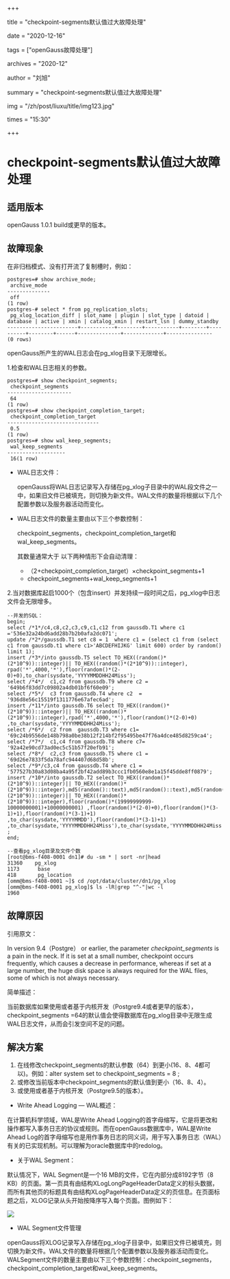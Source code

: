 +++

title = "checkpoint-segments默认值过大故障处理" 

date = "2020-12-16" 

tags = ["openGauss故障处理"] 

archives = "2020-12" 

author = "刘旭" 

summary = "checkpoint-segments默认值过大故障处理"

img = "/zh/post/liuxu/title/img123.jpg" 

times = "15:30"

+++

# checkpoint-segments默认值过大故障处理<a name="ZH-CN_TOPIC_0000001070828243"></a>

## 适用版本<a name="section175831222201911"></a>

openGauss 1.0.1 build或更早的版本。

## 故障现象<a name="section32035215196"></a>

在非归档模式、没有打开流了复制槽时，例如：

```
postgres=# show archive_mode;
 archive_mode 
--------------
 off
(1 row)
postgres-# select * from pg_replication_slots;
 pg_xlog_location_diff | slot_name | plugin | slot_type | datoid | database | active | xmin | catalog_xmin | restart_lsn | dummy_standby 
-----------------------+-----------+--------+-----------+--------+----------+--------+------+--------------+-------------+---------------
(0 rows)
```

openGauss所产生的WAL日志会在pg\_xlog目录下无限增长。

1.检查和WAL日志相关的参数。

```
postgres=# show checkpoint_segments;
 checkpoint_segments 
---------------------
 64
(1 row)
postgres=# show checkpoint_completion_target;
 checkpoint_completion_target 
------------------------------
 0.5
(1 row)
postgres=# show wal_keep_segments;
 wal_keep_segments 
-------------------
 16(1 row)
```

-   WAL日志文件：

    openGauss将WAL日志记录写入存储在pg\_xlog子目录中的WAL段文件之一中，如果旧文件已被填充，则切换为新文件。WAL文件的数量将根据以下几个配置参数以及服务器活动而变化。


-   WAL日志文件的数量主要由以下三个参数控制：

    checkpoint\_segments，checkpoint\_completion\_target和wal\_keep\_segments。

    其数量通常大于 以下两种情形下会自动清理：

    -   （2+checkpoint\_completion\_target）×checkpoint\_segments+1
    -   checkpoint\_segments+wal\_keep\_segments+1


2.当对数据库起启1000个（包含insert）并发持续一段时间之后，pg\_xlog中日志文件会无限增多。

```
--并发的SQL：
begin;
select /*1*/c4,c8,c2,c3,c9,c1,c12 from gaussdb.T1 where c1 ='536e32a24bd6add28b7b2b0afa2dc071';
update /*2*/gaussdb.T1 set c8 = 1  where c1 = (select c1 from (select c1 from gaussdb.t1 where c1>'ABCDEFHIJKG' limit 600) order by random() limit 1);
insert /*3*/into gaussdb.T5 select TO_HEX((random()*(2*10^9))::integer)|| TO_HEX((random()*(2*10^9))::integer), rpad('*',4000,'*'),floor(random()*(2-0)+0),to_char(sysdate,'YYYYMMDDHH24Miss');
select /*4*/  c1,c2 from gaussdb.T9 where c2 = '649b6f83dd7c09802a4db01bf6f60e09';
select /*5*/  c3 from gaussdb.T4 where c2  = '936d8e56c15519f1311776e67afec6ad';
insert /*11*/into gaussdb.T6 select TO_HEX((random()*(2*10^9))::integer)|| TO_HEX((random()*(2*10^9))::integer),rpad('*',4000,'*'),floor(random()*(2-0)+0) ,to_char(sysdate,'YYYYMMDDHH24Miss');
select /*6*/  c2 from  gaussdb.T3 where c1= '69c24b9556de148b798a0be38b12f214bf2f95495be47f76a4dce485d8259ca4';
select /*7*/  c1,c4 from gaussdb.T8 where c7= '92a42e90cd73ad0ec5c51b57f20efb91';
select /*8*/  c2,c3 from gaussdb.T5 where c1 = '69d26e7833f5da78afc944407d68d58b';
select /*9*/c3,c4 from gaussdb.T4 where c1 = '577527b30a83d08ba4a95f2bf42add89b3ccc1fb0560e8e1a15f45dde8ff0879';
insert /*10*/into gaussdb.T2 select TO_HEX((random()*(2*10^9))::integer)|| TO_HEX((random()*(2*10^9))::integer),md5(random()::text),md5(random()::text),md5(random()::text),TO_HEX((random()*(2*10^9))::integer)|| TO_HEX((random()*(2*10^9))::integer),floor(random()*(19999999999-10000000001)+10000000001) ,floor(random()*(2-0)+0),floor(random()*(3-1)+1),floor(random()*(3-1)+1) ,to_char(sysdate,'YYYYMMDD'),floor(random()*(3-1)+1) ,to_char(sysdate,'YYYYMMDDHH24Miss'),to_char(sysdate,'YYYYMMDDHH24Miss') ;
end;
 
--查看pg_xlog目录及文件个数
[root@bms-f408-0001 dn1]# du -sm * | sort -nr|head
31360    pg_xlog
1173      base
418       pg_location
[omm@bms-f408-0001 ~]$ cd /opt/data/cluster/dn1/pg_xlog
[omm@bms-f408-0001 pg_xlog]$ ls -lR|grep "^-"|wc -l
1960
```

## 故障原因<a name="section378413518281"></a>

引用原文：

In version 9.4（Postgre） or earlier, the parameter  _checkpoint\_segments_  is a pain in the neck. If it is set at a small number, checkpoint occurs frequently, which causes a decrease in performance, whereas if set at a large number, the huge disk space is always required for the WAL files, some of which is not always necessary.

简单描述：

当前数据库如果使用或者基于内核开发（Postgre9.4或者更早的版本），checkpoint\_segments =64的默认值会使得数据库在pg\_xlog目录中无限生成WAL日志文件，从而会引发空间不足的问题。

## 解决方案<a name="section347116018318"></a>

1.  在线修改checkpoint\_segments的默认参数（64）到更小\(16、8、4都可以\)。例如：alter system set to checkpoint\_segments = 8 ;
2.  或修改当前版本中checkpoint\_segments的默认值到更小（16、8、4）。
3.  或使用或者基于内核开发（Postgre9.5的版本）。

-   Write Ahead Logging — WAL概述：

在计算机科学领域，WAL是Write Ahead Logging的首字母缩写，它是将更改和操作都写入事务日志的协议或规则。而在openGauss数据库中，WAL是Write Ahead Log的首字母缩写也是用作事务日志的同义词，用于写入事务日志（WAL）有关的已实现机制。可以理解为oracle数据库中的redolog。

-   关于WAL Segment：

默认情况下，WAL Segment是一个16 MB的文件，它在内部分成8192字节（8 KB）的页面。第一页具有由结构XLogLongPageHeaderData定义的标头数据，而所有其他页的标题具有由结构XLogPageHeaderData定义的页信息。在页面标题之后，XLOG记录从头开始按降序写入每个页面。图例如下：

![](../figures/11.png)

-   WAL Segment文件管理

openGauss将XLOG记录写入存储在pg\_xlog子目录中，如果旧文件已被填充，则切换为新文件。WAL文件的数量将根据几个配置参数以及服务器活动而变化。WALSegment文件的数量主要由以下三个参数控制：checkpoint\_segments，checkpoint\_completion\_target和wal\_keep\_segments。

